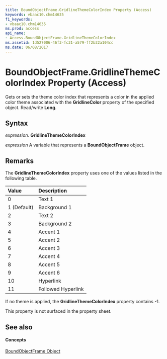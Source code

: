 ```yaml
---
title: BoundObjectFrame.GridlineThemeColorIndex Property (Access)
keywords: vbaac10.chm14635
f1_keywords:
- vbaac10.chm14635
ms.prod: access
api_name:
- Access.BoundObjectFrame.GridlineThemeColorIndex
ms.assetid: 1d527006-46f3-fc31-a579-ff2b32a104cc
ms.date: 06/08/2017
---
```



# BoundObjectFrame.GridlineThemeColorIndex Property (Access)

Gets or sets the theme color index that represents a color in the applied color theme associated with the **GridlineColor** property of the specified object. Read/write **Long**.


## Syntax

 _expression_. **GridlineThemeColorIndex**

 _expression_ A variable that represents a **BoundObjectFrame** object.


## Remarks

The **GridlineThemeColorIndex** property uses one of the values listed in the following table.



|**Value**|**Description**|
|:-----|:-----|
|0 |Text 1|
|1 (Default)|Background 1|
|2|Text 2|
|3|Background 2|
|4|Accent 1|
|5|Accent 2|
|6|Accent 3|
|7|Accent 4|
|8|Accent 5|
|9|Accent 6|
|10|Hyperlink|
|11|Followed Hyperlink|
If no theme is applied, the **GridlineThemeColorIndex** property contains -1.

This property is not surfaced in the property sheet.


## See also


#### Concepts


[BoundObjectFrame Object](boundobjectframe-object-access.md)


